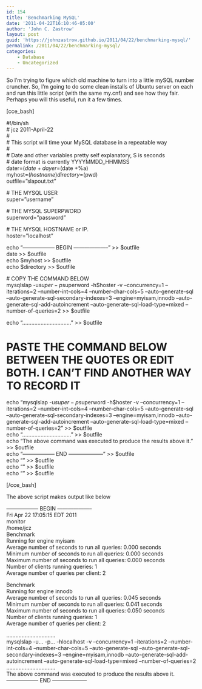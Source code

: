 ```yaml
---
id: 154
title: 'Benchmarking MySQL'
date: '2011-04-22T16:10:46-05:00'
author: 'John C. Zastrow'
layout: post
guid: 'https://johnzastrow.github.io/2011/04/22/benchmarking-mysql/'
permalink: /2011/04/22/benchmarking-mysql/
categories:
    - Database
    - Uncategorized
---
```


So I’m trying to figure which old machine to turn into a little mySQL number cruncher. So, I’m going to do some clean installs of Ubuntu server on each and run this little script (with the same my.cnf) and see how they fair. Perhaps you will this useful, run it a few times.

\[cce\_bash\]

\#!/bin/sh  
\# jcz 2011-April-22  
\#  
\# This script will time your MySQL database in a repeatable way  
\#  
\# Date and other variables pretty self explanatory, S is seconds  
\# date format is currently YYYYMMDD\_HHMMSS  
 dater=$(date +%Y%m%d\_%H%M%S)  
 dayer=$(date +%a)  
 myhost=$(hostname)  
 directory=$(pwd)  
 outfile=”slapout.txt”

\# THE MYSQL USER  
 super=”username”

\# THE MYSQL SUPERPWORD  
 superword=”password”

\# THE MYSQL HOSTNAME or IP.  
 hoster=”localhost”

echo “—————— BEGIN ——————–” &gt;&gt; $outfile  
date &gt;&gt; $outfile  
echo $myhost &gt;&gt; $outfile  
echo $directory &gt;&gt; $outfile

\# COPY THE COMMAND BELOW  
mysqlslap -u$super -p$superword -h$hoster -v –concurrency=1 –iterations=2 –number-int-cols=4 –number-char-cols=5 –auto-generate-sql –auto-generate-sql-secondary-indexes=3 –engine=myisam,innodb –auto-generate-sql-add-autoincrement –auto-generate-sql-load-type=mixed –number-of-queries=2 &gt;&gt; $outfile

 echo “…………………………..” &gt;&gt; $outfile  
 # PASTE THE COMMAND BELOW BETWEEN THE QUOTES OR EDIT BOTH. I CAN’T FIND ANOTHER WAY TO RECORD IT  
echo “mysqlslap -u$super -p$superword -h$hoster -v –concurrency=1 –iterations=2 –number-int-cols=4 –number-char-cols=5 –auto-generate-sql –auto-generate-sql-secondary-indexes=3 –engine=myisam,innodb –auto-generate-sql-add-autoincrement –auto-generate-sql-load-type=mixed –number-of-queries=2” &gt;&gt; $outfile  
echo “…………………………..” &gt;&gt; $outfile  
echo “The above command was executed to produce the results above it.” &gt;&gt; $outfile  
echo “—————— END ——————–” &gt;&gt; $outfile  
echo “” &gt;&gt; $outfile  
echo “” &gt;&gt; $outfile  
echo “” &gt;&gt; $outfile

\[/cce\_bash\]

The above script makes output like below

—————— BEGIN ——————–  
Fri Apr 22 17:05:15 EDT 2011  
monitor  
/home/jcz  
Benchmark  
 Running for engine myisam  
 Average number of seconds to run all queries: 0.000 seconds  
 Minimum number of seconds to run all queries: 0.000 seconds  
 Maximum number of seconds to run all queries: 0.000 seconds  
 Number of clients running queries: 1  
 Average number of queries per client: 2

Benchmark  
 Running for engine innodb  
 Average number of seconds to run all queries: 0.045 seconds  
 Minimum number of seconds to run all queries: 0.041 seconds  
 Maximum number of seconds to run all queries: 0.050 seconds  
 Number of clients running queries: 1  
 Average number of queries per client: 2

…………………………..  
mysqlslap -u… -p… -hlocalhost -v –concurrency=1 –iterations=2 –number-int-cols=4 –number-char-cols=5 –auto-generate-sql –auto-generate-sql-secondary-indexes=3 –engine=myisam,innodb –auto-generate-sql-add-autoincrement –auto-generate-sql-load-type=mixed –number-of-queries=2  
…………………………..  
The above command was executed to produce the results above it.  
—————— END ——————–

